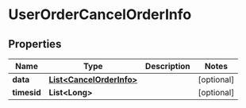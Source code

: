 
# UserOrderCancelOrderInfo

## Properties
Name | Type | Description | Notes
------------ | ------------- | ------------- | -------------
**data** | [**List&lt;CancelOrderInfo&gt;**](CancelOrderInfo.md) |  |  [optional]
**timesid** | **List&lt;Long&gt;** |  |  [optional]



